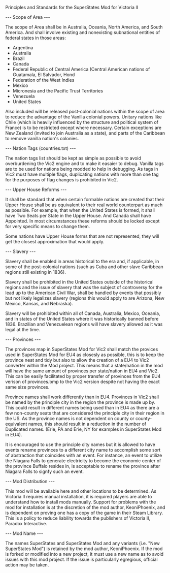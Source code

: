 Principles and Standards for the SuperStates Mod for Victoria II

--- Scope of Area ---

The scope of Area shall be in Australia, Oceania, North America, and South America.  And shall involve existing and nonexisting subnational entities of federal states in those areas: 
  * Argentina
  * Australia
  * Brazil
  * Canada
  * Federal Republic of Central America (Central American nations of Guatamala, El Salvador, Hond
  * Federation of the West Indies
  * Mexico
  * Micronesia and the Pacific Trust Territories
  * Venezuela
  * United States

Also included will be released post-colonial nations within the scope of area to reduce the advantage of the Vanilla colonial powers.  Unitary nations like Chile (which is heavily influenced by the structure and political system of France) is to be restricted except where necessary.  Certain exceptions are New Zealand (invited to join Australia as a state), and parts of the Caribbean to remove vanilla nation's colonies.

--- Nation Tags (countries.txt) ---

The nation tags list should be kept as simple as possible to avoid overburdening the Vic2 engine and to make it easaier to debug.  Vanilla tags are to be used for nations being modded to help in debugging.  As tags in Vic2 must have multiple flags, duplicating nations with more than one tag for the purposes of flag changes is prohibited in Vic2.

--- Upper House Reforms ---

It shall be standard that when certain formable nations are created that their Upper House shall be as equivalent to their real world counterpart as much as possible.  For example, that when the United States is formed, it shall have Two Seats per State in the Upper House.  And Canada shall have Appointed.  In most circumstances these reforms should be locked except for very specific means to change them.

Some nations have Upper House forms that are not represented, they will get the closest approximation that would apply.  

--- Slavery ---

Slavery shall be enabled in areas historical to the era and, if applicable, in some of the post-colonial nations (such as Cuba and other slave Caribbean regions still existing in 1836).

Slavery shall be prohibited in the United States outside of the historical regions and the issue of slavery that was the subject of controversy for the lead up to the American Civil War, shall be handled by events that possibly but not likely legalizes slavery (regions this would apply to are Arizona, New Mexico, Kansas, and Nebraska).

Slavery will be prohibited within all of Canada, Australia, Mexico, Oceania, and in states of the United States where it was historically banned before 1836.  Brazilian and Venezuelean regions will have slavery allowed as it was legal at the time.

--- Provinces ---

The provinces map in SuperStates Mod for Vic2 shall match the provices used in SuperStates Mod for EU4 as closesly as possible, this is to keep the province neat and tidy but also to allow the creation of a EU4 to Vic2 converter within the Mod project. This means that a state/nation in the mod will have the same amount of provinces per state/nation in EU4 and Vic2.  This can be easily facilitated by proper transfer of provinces from the EU4 verison of provinces.bmp to the Vic2 version despite not having the exact same size provinces.

Province names shall work differently than in EU4.  Provinces in Vic2 shall be named by the principle city in the region the province is made up by.  This could result in different names being used than in EU4 as there are a few non-county seats that are considered the principle city in their region in the US.  As the province names is not dependent on county or county-equivalent names, this should result in a reduction in the number of Duplicated names. (Erie, PA and Erie, NY for examples in SuperStates Mod in EU4).

It is encouraged to use the principle city names but it is allowed to have events rename provinces to a different city name to accomplish some sort of abstraction that coincides with an event.  For instance, an event to utilize the Niagara Falls to generate electricity to become the economic center of the province Buffalo resides in, is acceptable to rename the province after Niagara Falls to signfy such an event.

--- Mod Distribution ---

This mod will be available here and other locations to be determined.  As Victoria II requires manual installation, it is required players are able to understand how to install mods manually.  Support for problems with the mod for installation is at the discretion of the mod author, KeoniPhoenix, and is dependent on proving one has a copy of the game in their Steam Library.  This is a policy to reduce liability towards the publishers of Victoria II, Paradox Interactive.

--- Mod Name ---

The names SuperStates and SuperStates Mod and any variants (i.e. "New SuperStates Mod") is retained by the mod author, KeoniPhoenix. If the mod is forked or modified into a new project, it must use a new name as to avoid issues with this mod project. If the issue is particularly egregious, official action may be taken.
